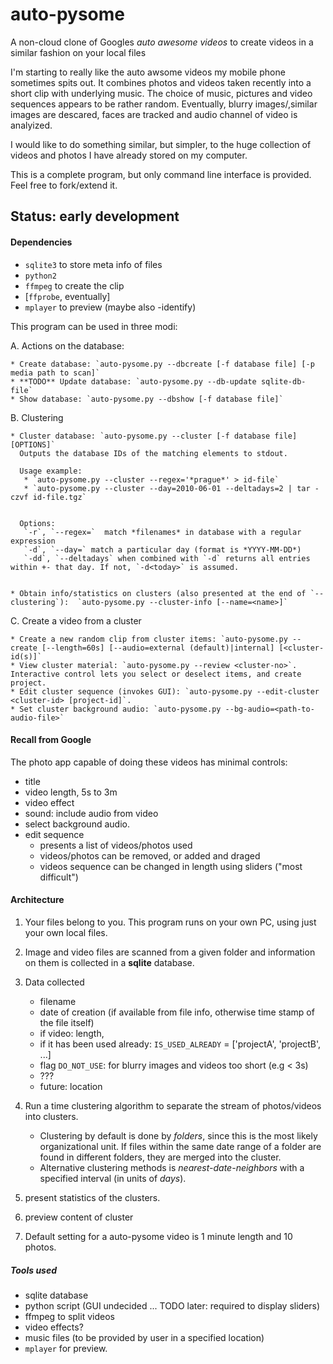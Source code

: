 auto-pysome
===========

A non-cloud clone of Googles *auto awesome videos* to create videos in a similar fashion on your local files

I'm starting to really like the auto awsome videos my mobile phone sometimes spits out. It combines photos and videos taken recently into a short clip with underlying music. The choice of music, pictures and video sequences appears to be rather random. Eventually, blurry images/,similar images are descared, faces are tracked and audio channel of video is analyized. 

I would like to do something similar, but simpler, to the huge collection of videos and photos I have already stored on my computer. 

This is a complete program, but only command line interface is provided. Feel free to fork/extend it.

## Status: early development

#### Dependencies

 * `sqlite3` to store meta info of files
 * `python2 `
 * `ffmpeg` to create the clip
 * [`ffprobe`, eventually]
 * `mplayer` to preview (maybe also -identify)

This program can be used in three modi:

 A. Actions on the database:
 
    * Create database: `auto-pysome.py --dbcreate [-f database file] [-p media path to scan]`
    * **TODO** Update database: `auto-pysome.py --db-update sqlite-db-file`
    * Show database: `auto-pysome.py --dbshow [-f database file]`
    
 B. Clustering 
 
    * Cluster database: `auto-pysome.py --cluster [-f database file]  [OPTIONS]`
      Outputs the database IDs of the matching elements to stdout.
      
      Usage example: 
       * `auto-pysome.py --cluster --regex='*prague*' > id-file`
       * `auto-pysome.py --cluster --day=2010-06-01 --deltadays=2 | tar -czvf id-file.tgz`
              
      
      Options:
       `-r`, `--regex=`  match *filenames* in database with a regular expression
       `-d`, `--day=` match a particular day (format is *YYYY-MM-DD*)
       `-dd`, `--deltadays` when combined with `-d` returns all entries within +- that day. If not, `-d<today>` is assumed.
       
      
    * Obtain info/statistics on clusters (also presented at the end of `--clustering`):  `auto-pysome.py --cluster-info [--name=<name>]`
    
  C. Create a video from a cluster
 
    * Create a new random clip from cluster items: `auto-pysome.py --create [--length=60s] [--audio=external (default)|internal] [<cluster-id(s)]`
    * View cluster material: `auto-pysome.py --review <cluster-no>`. Interactive control lets you select or deselect items, and create project.
    * Edit cluster sequence (invokes GUI): `auto-pysome.py --edit-cluster <cluster-id> [project-id]`.
    * Set cluster background audio: `auto-pysome.py --bg-audio=<path-to-audio-file>`
    

#### Recall from Google

The photo app capable of doing these videos has minimal controls:

 * title
 * video length, 5s to 3m
 * video effect 
 * sound: include audio from video
 * select background audio.
 * edit sequence
    - presents a list of videos/photos used
    - videos/photos can be removed, or added and draged
    - videos sequence can be changed in length using sliders ("most difficult")


#### Architecture

1. Your files belong to you. This program runs on your own PC, using just your own local files.
2. Image and video files are scanned from a given folder and information on them is collected in a **sqlite** database.
3. Data collected
    * filename
    * date of creation (if available from file info, otherwise time stamp of the file itself)
    * if video: length, 
    * if it has been used already: `IS_USED_ALREADY` = ['projectA', 'projectB', ...]
    * flag `DO_NOT_USE`: for blurry images and videos too short (e.g < 3s)
    * ???
    * future: location
4. Run a time clustering algorithm to separate the stream of photos/videos into clusters.
   * Clustering by default is done by *folders*, since this is the most likely organizational unit. If files within the same date range of a folder are found in different folders, they are merged into the cluster. 
   * Alternative clustering methods is *nearest-date-neighbors* with a specified interval (in units of *days*).

5. present statistics of the clusters. 
6. preview content of cluster
6. Default setting for a auto-pysome video is 1 minute length and 10 photos.

##### Tools used

* sqlite database
* python script (GUI undecided ... TODO later: required to display sliders)
* ffmpeg to split videos
* video effects?
* music files (to be provided by user in a specified location)
* `mplayer` for preview.

